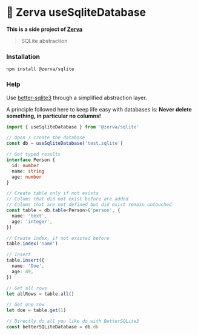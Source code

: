 # 🌱 Zerva useSqliteDatabase

**This is a side project of [Zerva](https://github.com/holtwick/zerva)**

> SQLite abstraction

### Installation

```
npm install @zerva/sqlite
```

### Help

Use [better-sqlite3](https://www.npmjs.com/package/better-sqlite3) through a simplified abstraction layer.

A principle followed here to keep life easy with databases is: **Never delete something, in particular no columns!**

```ts
import { useSqliteDatabase } from '@zerva/sqlite'

// Open / create the database
const db = useSqliteDatabase('test.sqlite')

// Get typed results
interface Person {
  id: number
  name: string
  age: number
}

// Create table only if not exists
// Colums that did not exist before are added
// Colums that are not defined but did exist remain untouched
const table = db.table<Person>('person', {
  name: 'text',
  age: 'integer',
})

// Create index, if not existed before
table.index('name') 

// Insert 
table.insert({
  name: 'Doe',
  age: 49,
})

// Get all rows
let allRows = table.all() 

// Get one row
let doe = table.get(1)

// Directly do all you like do with BetterSQLite3
const betterSQLiteDatabase = db.db
```
